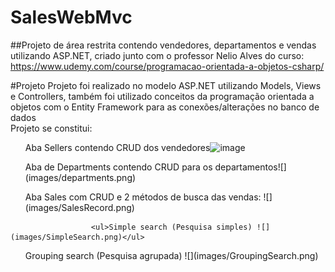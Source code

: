 # SalesWebMvc
##Projeto de área restrita contendo vendedores, departamentos e vendas utilizando ASP.NET, criado junto com o professor Nelio Alves do curso: https://www.udemy.com/course/programacao-orientada-a-objetos-csharp/ 

#Projeto
Projeto foi realizado no modelo ASP.NET utilizando Models, Views e Controllers, também foi utilizado conceitos da programação orientada a objetos com o Entity Framework para as conexões/alterações no banco de dados<br>
Projeto se constitui: <ul>Aba Sellers contendo CRUD dos vendedores![image](https://user-images.githubusercontent.com/108474778/209415547-ff4cf78f-27c5-44d0-a3a8-bb1132f5e4d5.png)
</ul><ul>Aba de Departments contendo CRUD para os departamentos![](images/departments.png)
</ul>
                      <ul>Aba Sales com CRUD e 2 métodos de busca das vendas: ![](images/SalesRecord.png)</ul>

                      <ul>Simple search (Pesquisa simples) ![](images/SimpleSearch.png)</ul>
</ul><ul>Grouping search (Pesquisa agrupada) ![](images/GroupingSearch.png)
</ul>
